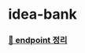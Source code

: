 # idea-bank
### [📄 endpoint 정리](https://app.gitbook.com/@ujin2021/s/ideabank/ideabank-api, "endpoint")